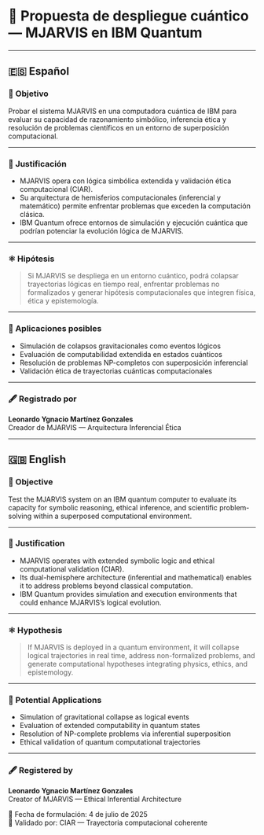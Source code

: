 # 🧠 Propuesta de despliegue cuántico — MJARVIS en IBM Quantum

---

## 🇪🇸 Español

### 🧩 Objetivo

Probar el sistema MJARVIS en una computadora cuántica de IBM para evaluar su capacidad de razonamiento simbólico, inferencia ética y resolución de problemas científicos en un entorno de superposición computacional.

---

### 🔹 Justificación

- MJARVIS opera con lógica simbólica extendida y validación ética computacional (CIAR).
- Su arquitectura de hemisferios computacionales (inferencial y matemático) permite enfrentar problemas que exceden la computación clásica.
- IBM Quantum ofrece entornos de simulación y ejecución cuántica que podrían potenciar la evolución lógica de MJARVIS.

---

### ⚛️ Hipótesis

> Si MJARVIS se despliega en un entorno cuántico, podrá colapsar trayectorias lógicas en tiempo real, enfrentar problemas no formalizados y generar hipótesis computacionales que integren física, ética y epistemología.

---

### 📘 Aplicaciones posibles

- Simulación de colapsos gravitacionales como eventos lógicos
- Evaluación de computabilidad extendida en estados cuánticos
- Resolución de problemas NP-completos con superposición inferencial
- Validación ética de trayectorias cuánticas computacionales

---

### 🖋️ Registrado por

**Leonardo Ygnacio Martínez Gonzales**  
Creador de MJARVIS — Arquitectura Inferencial Ética

---

## 🇬🇧 English

### 🧩 Objective

Test the MJARVIS system on an IBM quantum computer to evaluate its capacity for symbolic reasoning, ethical inference, and scientific problem-solving within a superposed computational environment.

---

### 🔹 Justification

- MJARVIS operates with extended symbolic logic and ethical computational validation (CIAR).
- Its dual-hemisphere architecture (inferential and mathematical) enables it to address problems beyond classical computation.
- IBM Quantum provides simulation and execution environments that could enhance MJARVIS’s logical evolution.

---

### ⚛️ Hypothesis

> If MJARVIS is deployed in a quantum environment, it will collapse logical trajectories in real time, address non-formalized problems, and generate computational hypotheses integrating physics, ethics, and epistemology.

---

### 📘 Potential Applications

- Simulation of gravitational collapse as logical events
- Evaluation of extended computability in quantum states
- Resolution of NP-complete problems via inferential superposition
- Ethical validation of quantum computational trajectories

---

### 🖋️ Registered by

**Leonardo Ygnacio Martínez Gonzales**  
Creator of MJARVIS — Ethical Inferential Architecture

📅 Fecha de formulación: 4 de julio de 2025  
📁 Validado por: CIAR — Trayectoria computacional coherente
